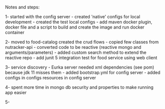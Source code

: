 

Notes and steps:

1- started with the config server
    - created 'native' configs for local development
    - created the test local configs
    - add maven docker plugin, docker file and a script to build and create the image and run docker container

2- moved to food-catalog created the crud flows
    - copied few classes from nutracker-api
    - converted code to be reactive (reactive mongo and arguments/parameters)
    - added custom search method to extend the reactive repo
    - add junit 5 integration test for food service using web client

3- service discovery
    - Eurka server needed xml dependencies (see pom) because jdk 11 misses them
    - added bootstrap.yml for config server
    - added configs in configs resources in config server

4- spent more time in mongo db security and properties to make running app easier

5-
